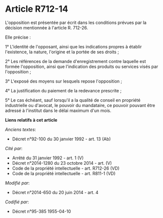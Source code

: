# Article R712-14

L'opposition est présentée par écrit dans les conditions prévues par   la décision mentionnée à l'article R. 712-26. 

Elle précise : 

1° L'identité de l'opposant, ainsi que les indications propres à établir l'existence, la nature, l'origine et la portée de
ses droits ; 

2° Les références de la demande d'enregistrement contre laquelle est formée l'opposition, ainsi que l'indication des produits
ou services visés par l'opposition ; 

3° L'exposé des moyens sur lesquels repose l'opposition ; 

4° La justification du paiement de la redevance prescrite ; 

5° Le cas échéant, sauf lorsqu'il a la qualité de conseil en propriété industrielle ou d'avocat, le pouvoir du mandataire, ce
pouvoir pouvant être adressé à l'institut dans le délai maximum d'un mois.

**Liens relatifs à cet article**

_Anciens textes_:

  - Décret n°92-100 du 30 janvier 1992 - art. 13 (Ab)

_Cité par_:

  - Arrêté du 31 janvier 1992 - art. 1 (V)
  - Décret n°2014-1280 du 23 octobre 2014 - art. (V)
  - Code de la propriété intellectuelle - art. R712-26 (VD)
  - Code de la propriété intellectuelle - art. R811-1 (VD)

_Modifié par_:

  - Décret n°2014-650 du 20 juin 2014 - art. 4

_Codifié par_:

  - Décret n°95-385 1955-04-10
